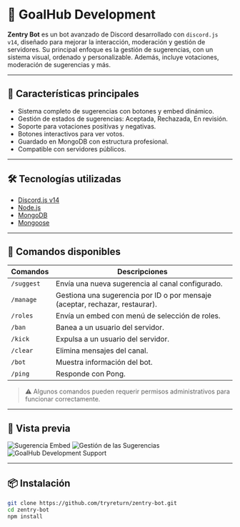 # 🤖 GoalHub Development

**Zentry Bot** es un bot avanzado de Discord desarrollado con `discord.js v14`, diseñado para mejorar la interacción, moderación y gestión de servidores. Su principal enfoque es la gestión de sugerencias, con un sistema visual, ordenado y personalizable. Además, incluye votaciones, moderación de sugerencias y más.

---

## 📌 Características principales

- Sistema completo de sugerencias con botones y embed dinámico.
- Gestión de estados de sugerencias: Aceptada, Rechazada, En revisión.
- Soporte para votaciones positivas y negativas.
- Botones interactivos para ver votos.
- Guardado en MongoDB con estructura profesional.
- Compatible con servidores públicos.

---

## 🛠️ Tecnologías utilizadas

- [Discord.js v14](https://discord.js.org)
- [Node.js](https://nodejs.org)
- [MongoDB](https://www.mongodb.com)
- [Mongoose](https://mongoosejs.com)

---

## 📄 Comandos disponibles

| Comandos                 | Descripciones                                                                |
|------------------------|-----------------------------------------------------------------------------|
| `/suggest`          | Envía una nueva sugerencia al canal configurado.                            |
| `/manage`   | Gestiona una sugerencia por ID o por mensaje (aceptar, rechazar, restaurar).         |
| `/roles`      | Envía un embed con menú de selección de roles.                          |
| `/ban`    | Banea a un usuario del servidor.                       |
| `/kick`                | Expulsa a un usuario del servidor.                                        |
| `/clear`                | Elimina mensajes del canal.                                        |
| `/bot`                | Muestra información del bot.                                        |
| `/ping`                | Responde con Pong.                                        |

> ⚠️ Algunos comandos pueden requerir permisos administrativos para funcionar correctamente.

---

## 📸 Vista previa

![Sugerencia Embed](https://gyazo.com/2097a72a235a3045b9356de8f11e09bb)
![Gestión de las Sugerencias](https://gyazo.com/830a80ef6ea244336cf65ca77e04be4f)
![GoalHub Development Support](discord.gg/da7zM3DNTW)

---

## 📦 Instalación

```bash
git clone https://github.com/tryreturn/zentry-bot.git
cd zentry-bot
npm install

